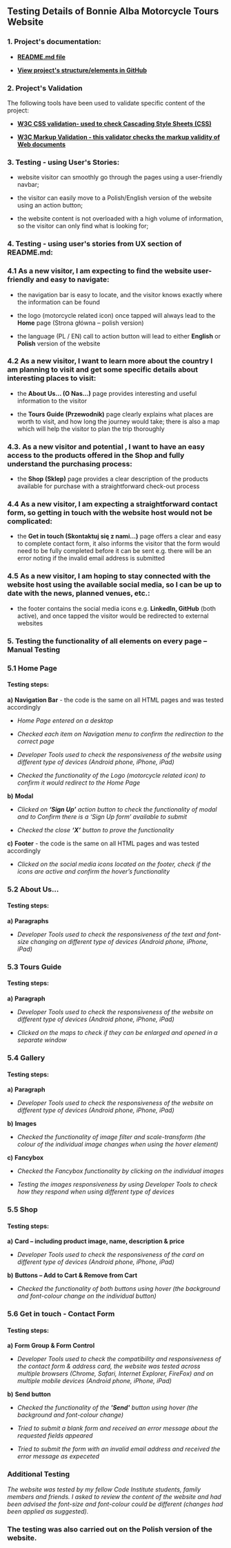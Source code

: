 ## Testing Details of Bonnie Alba Motorcycle Tours Website

        
### 1. Project's documentation:


* [**README.md file**](https://github.com/KrisK1978/Bonnie-Alba-Motorcycle-Tours-Milestone1-UCFD/blob/master/README.md)

* [**View project's structure/elements in GitHub**](https://github.com/KrisK1978/Bonnie-Alba-Motorcycle-Tours-Milestone1-UCFD)



### 2. Project's Validation



The following tools have been used to validate specific content of the project:



*   [**W3C CSS validation- used to check Cascading Style Sheets (CSS)**](https://jigsaw.w3.org/css-validator/#validate_by_input)

*   [**W3C Markup Validation - this validator checks the markup validity of Web documents**](https://validator.w3.org/#validate_by_input)




### 3. Testing - using User's Stories:



* website visitor can smoothly go through the pages using a user-friendly navbar;
        

* the visitor can easily move to a Polish/English version of the website using an action button;


* the website content is not overloaded with a high volume of information, so the visitor can only find what is looking for;




### 4. Testing - using user's stories from UX section of README.md:



### 4.1 As a new **visitor**, I am expecting to find the website user-friendly and easy to navigate:


* the navigation bar is easy to locate, and the visitor knows exactly where the information can be found


* the logo (motorcycle related icon) once tapped will always lead to the **Home** page (Strona główna – polish version)


* the language (PL / EN) call to action button will lead to either **English** or **Polish** version of the website



### 4.2 As a new **visitor**, I want to learn more about the country I am planning to visit and get some specific details about interesting places to visit:


* the **About Us… (O Nas…)** page provides interesting and useful information to the visitor


* the **Tours Guide (Przewodnik)** page clearly explains what places are worth to visit, and how long the journey would take; there is also a map which will help the visitor to plan the trip thoroughly



### 4.3. As a new **visitor** and potential  , I want to have an easy access to the products offered in the Shop and fully understand the purchasing process:


* the **Shop (Sklep)** page provides a clear description of the products available for purchase with a straightforward check-out process



### 4.4 As a new **visitor**, I am expecting a straightforward contact form, so getting in touch with the website host would not be complicated:


* the **Get in touch (Skontaktuj się z nami…)**  page offers a clear and easy to complete contact form, it also informs the visitor that the form would need to be fully completed before it can be sent
   e.g. there will be an error noting if the invalid email address is submitted



### 4.5 As a new visitor, I am hoping to stay connected with the website host using the available social media, so I can be up to date with the news, planned venues, etc.:


* the footer contains the social media icons e.g. **LinkedIn, GitHub** (both active), and once tapped the visitor would be redirected to external websites 



### 5. Testing the functionality of all elements on every page – Manual Testing



### 5.1 Home Page


#### Testing steps:


**a)**	**Navigation Bar** - the code is the same on all HTML pages and was tested accordingly


*  _Home Page entered on a desktop_


* _Checked each item on Navigation menu to confirm the redirection to the correct page_


* _Developer Tools used to check the responsiveness of the website using different type of devices (Android phone, iPhone, iPad)_


* _Checked the functionality of the Logo (motorcycle related icon) to confirm it would redirect to the Home Page_




**b)**	**Modal**


* _Clicked on **‘Sign Up’** action button to check the functionality of modal and to 
    Confirm there is a ‘Sign Up form’ available to submit_
 

* _Checked the close **‘X’** button to prove the functionality_
        

    
    
**c)**	**Footer** - the code is the same on all HTML pages and was tested accordingly


* _Clicked on the social media icons located on the footer, check if the icons are active and confirm the hover’s functionality_

    
    
    
### 5.2 About Us…



#### Testing steps:


**a)**	**Paragraphs** 


* _Developer Tools used to check the responsiveness of the text and font-size changing on different type of devices (Android phone, iPhone, iPad)_



### 5.3 Tours Guide



#### Testing steps:
	
	
**a)**	**Paragraph**


* _Developer Tools used to check the responsiveness of the website on different type of devices (Android phone, iPhone, iPad)_


* _Clicked on the maps to check if they can be enlarged and opened in a separate window_


### 5.4 Gallery



#### Testing steps:
	
	
**a)**	**Paragraph**
    
    
* _Developer Tools used to check the responsiveness of the website on different type of devices (Android phone, iPhone, iPad)_



**b)**	**Images**


* _Checked the functionality of image filter and scale-transform (the colour of the individual image changes when using the hover element)_



**c)**	**Fancybox**


* _Checked the Fancybox functionality by clicking on the individual images_


* _Testing the images responsiveness by using Developer Tools to check how they respond when using different type of devices_ 



### 5.5 Shop



#### Testing steps:
	
	
**a)**	**Card – including product image, name, description & price**


* _Developer Tools used to check the responsiveness of the card on different type of devices (Android phone, iPhone, iPad)_



**b)**	**Buttons – Add to Cart & Remove from Cart**


* _Checked the functionality of both buttons using hover (the background and font-colour change on the individual button)_



### 5.6 Get in touch - Contact Form



#### Testing steps:
	
	
**a)**	**Form Group & Form Control**


*	_Developer Tools used to check the compatibility and responsiveness of the contact form & address card, the website was tested across multiple browsers (Chrome, Safari, 
     Internet Explorer, FireFox) and on multiple mobile devices (Android phone, iPhone, iPad)_


    
**b)**	**Send button**


* _Checked the functionality of the **'Send'** button using hover (the background and font-colour change)_

        
* _Tried to submit a blank form and received an error message about the requested fields appeared_

        
* _Tried to submit the form with an invalid email address and received the error message as expeceted_




### Additional Testing


_The website was tested by my fellow Code Institute students, family members and 
friends. I asked to review the content of the website and had been advised the 
font-size and font-colour could be different (changes had been applied as 
suggested)._



### The testing was also carried out on the Polish version of the website.